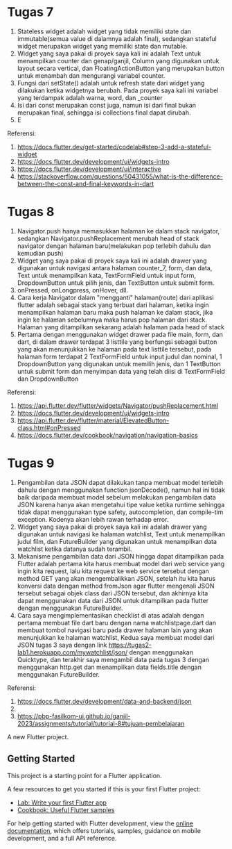 # Tugas 7
1. Stateless widget adalah widget yang tidak memiliki state dan immutable(semua value di dalamnya adalah final), sedangkan stateful widget merupakan widget yang memiliki state dan mutable. 
2. Widget yang saya pakai di proyek saya kali ini adalah Text untuk menampilkan counter dan genap/ganjil, Column yang digunakan untuk layout secara vertical, dan FloatingActionButton yang merupakan button untuk menambah dan mengurangi variabel counter.
3. Fungsi dari setState() adalah untuk refresh state dari widget yang dilakukan ketika widgetnya berubah. Pada proyek saya kali ini variabel yang terdampak adalah warna, word, dan _counter
4. Isi dari const merupakan const juga, namun isi dari final bukan merupakan final, sehingga isi collections final dapat dirubah.
5. E

Referensi:
1. https://docs.flutter.dev/get-started/codelab#step-3-add-a-stateful-widget
2. https://docs.flutter.dev/development/ui/widgets-intro
3. https://docs.flutter.dev/development/ui/interactive
4. https://stackoverflow.com/questions/50431055/what-is-the-difference-between-the-const-and-final-keywords-in-dart

# Tugas 8
1. Navigator.push hanya memasukkan halaman ke dalam stack navigator, sedangkan Navigator.pushReplacement merubah head of stack navigator dengan halaman baru(melakukan pop terlebih dahulu dan kemudian push)
2. Widget yang saya pakai di proyek saya kali ini adalah drawer yang digunakan untuk navigasi antara halaman counter_7, form, dan data, Text untuk menampilkan kata, TextFormField untuk input form, DropdownButton untuk pilih jenis, dan TextButton untuk submit form.
3. onPressed, onLongpress, onHover, dll.
4. Cara kerja Navigator dalam "mengganti" halaman(route) dari aplikasi flutter adalah sebagai stack yang terbuat dari halaman, ketika ingin menampilkan halaman baru maka push halaman ke dalam stack, jika ingin ke halaman sebelumnya maka harus pop halaman dari stack. Halaman yang ditampilkan sekarang adalah halaman pada head of stack
5. Pertama dengan menggunakan widget drawer pada file main, form, dan dart, di dalam drawer terdapat 3 listtile yang berfungsi sebagai button yang akan menunjukkan ke halaman pada text listtile tersebut, pada halaman form terdapat 2 TextFormField untuk input judul dan nominal, 1 DropdownButton yang digunakan untuk memilih jenis, dan 1 TextButton untuk submit form dan menyimpan data yang telah diisi di TextFormField dan DropdownButton

Referensi:
1. https://api.flutter.dev/flutter/widgets/Navigator/pushReplacement.html
2. https://docs.flutter.dev/development/ui/widgets-intro
3. https://api.flutter.dev/flutter/material/ElevatedButton-class.html#onPressed
4. https://docs.flutter.dev/cookbook/navigation/navigation-basics

# Tugas 9
1. Pengambilan data JSON dapat dilakukan tanpa membuat model terlebih dahulu dengan menggunakan function jsonDecode(), namun hal ini tidak baik daripada membuat model sebelum melakukan pengambilan data JSON karena hanya akan mengetahui tipe value ketika runtime sehingga tidak dapat menggunakan type safety, autocompletion, dan compile-tim exception. Kodenya akan lebih rawan terhadap error.
2. Widget yang saya pakai di proyek saya kali ini adalah drawer yang digunakan untuk navigasi ke halaman watchlist, Text untuk menampilkan judul film, dan FutureBuilder yang digunakan untuk menampilkan data watchlist ketika datanya sudah terambil.
3. Mekanisme pengambilan data dari JSON hingga dapat ditampilkan pada Flutter adalah pertama kita harus membuat model dari web service yang ingin kita request, lalu kita request ke web service tersebut dengan method GET yang akan mengembalikkan JSON, setelah itu kita harus konversi data dengan method fromJson agar flutter mengenali JSON tersebut sebagai objek class dari JSON tersebut, dan akhirnya kita dapat menggunakan data dari JSON untuk ditampilkan pada flutter dengan menggunakan FutureBuilder.
4. Cara saya mengimplementasikan checklist di atas adalah dengan pertama membuat file dart baru dengan nama watchlistpage.dart dan membuat tombol navigasi baru pada drawer halaman lain yang akan menunjukkan ke halaman watchlist, Kedua saya membuat model dari JSON tugas 3 saya dengan link https://tugas2-lab1.herokuapp.com/mywatchlist/json/ dengan menggunakan Quicktype, dan terakhir saya mengambil data pada tugas 3 dengan menggunakan http.get dan menampilkan data fields.title dengan menggunakan FutureBuilder.

Referensi:
1. https://docs.flutter.dev/development/data-and-backend/json
2. 
3. https://pbp-fasilkom-ui.github.io/ganjil-2023/assignments/tutorial/tutorial-8#tujuan-pembelajaran

A new Flutter project.

## Getting Started

This project is a starting point for a Flutter application.

A few resources to get you started if this is your first Flutter project:

- [Lab: Write your first Flutter app](https://docs.flutter.dev/get-started/codelab)
- [Cookbook: Useful Flutter samples](https://docs.flutter.dev/cookbook)

For help getting started with Flutter development, view the
[online documentation](https://docs.flutter.dev/), which offers tutorials,
samples, guidance on mobile development, and a full API reference.
